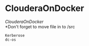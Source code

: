 # ClouderaOnDocker
  *ClouderaOnDocker*<br>
*Don't forget to move file in to /src

```
Kerberose
dc-os
```
